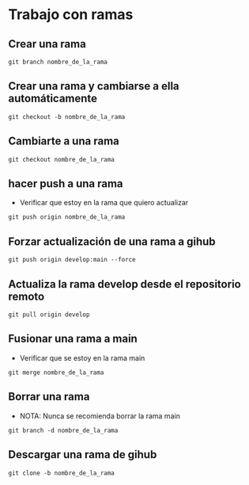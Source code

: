 # Trabajo con ramas

## Crear una rama

```hash
git branch nombre_de_la_rama
```

## Crear una rama y cambiarse a ella automáticamente

```hash
git checkout -b nombre_de_la_rama
```

## Cambiarte a una rama

```hash
git checkout nombre_de_la_rama
```

## hacer push a una rama

- Verificar que estoy en la rama que quiero actualizar

```hash
git push origin nombre_de_la_rama
```

## Forzar actualización de una rama a gihub

```hash
git push origin develop:main --force
```

## Actualiza la rama develop desde el repositorio remoto

```hash
git pull origin develop
```



## Fusionar una rama a main

- Verificar que se estoy en la rama main

```hash
git merge nombre_de_la_rama
```

## Borrar una rama

- NOTA: Nunca se recomienda borrar la rama main

```hash
git branch -d nombre_de_la_rama
```

## Descargar una rama de gihub

```hash
git clone -b nombre_de_la_rama
```


